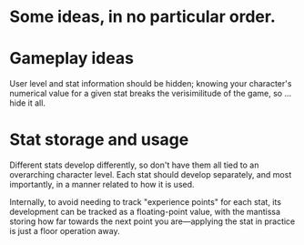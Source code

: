 Some ideas, in no particular order.
==========

# Gameplay ideas #

User level and stat information should be hidden; knowing your character's
numerical value for a given stat breaks the verisimilitude of the game, so
... hide it all.



# Stat storage and usage #

Different stats develop differently, so don't have them all tied to an
overarching character level.  Each stat should develop separately, and most
importantly, in a manner related to how it is used.

Internally, to avoid needing to track "experience points" for each stat, its
development can be tracked as a floating-point value, with the mantissa storing
how far towards the next point you are—applying the stat in practice is just a
floor operation away.
